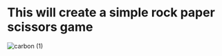# This will create a simple rock paper scissors game
![carbon (1)](https://user-images.githubusercontent.com/33323750/149847030-bd0e5d2b-59a9-41f5-9a34-2cf2b1378294.png)
